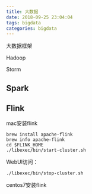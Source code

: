 ```yaml
---
title: 大数据
date: 2018-09-25 23:04:04
tags: bigdata
categories: bigdata
---
```

大数据框架

Hadoop

Storm

## Spark

## Flink

mac安装flink

	brew install apache-flink
	brew info apache-flink
	cd $FLINK_HOME
	./libexec/bin/start-cluster.sh
	
WebUI访问：
	
	./libexec/bin/stop-cluster.sh
	
centos7安装flink

	